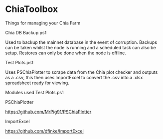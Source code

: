 # ChiaToolbox
Things for managing your Chia Farm

Chia DB Backup.ps1

Used to backup the mainnet database in the event of corruption. Backups can be taken whilst the node is running and a scheduled task can also be setup.
Restores can only be done when the node is offline.


Test Plots.ps1

Uses PSChiaPlotter to scrape data from the Chia plot checker and outputs as a .csv, this then uses ImportExcel to convert the .csv into a .xlsx spreadsheet ready for viewing.

Modules used Test Plots.ps1

PSChiaPlotter

https://github.com/MrPig91/PSChiaPlotter


ImportExcel

https://github.com/dfinke/ImportExcel
